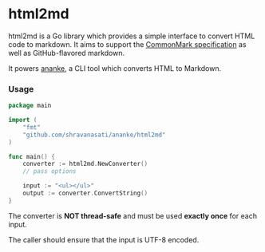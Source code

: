 # html2md

html2md is a Go library which provides a simple interface to convert HTML code to markdown. It aims to support the [CommonMark specification](https://spec.commonmark.org/0.31.2/) as well as GitHub-flavored markdown.

It powers [ananke](https://github.com/shravanasati/ananke), a CLI tool which converts HTML to Markdown.

### Usage

```go
package main

import (
	"fmt"
	"github.com/shravanasati/ananke/html2md"
)

func main() {
	converter := html2md.NewConverter()
	// pass options

	input := "<ul></ul>"
	output := converter.ConvertString()
}
```

The converter is **NOT thread-safe** and must be used **exactly once** for each input. 

The caller should ensure that the input is UTF-8 encoded.